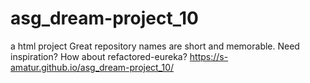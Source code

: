 # asg_dream-project_10
a html project Great repository names are short and memorable. Need inspiration? How about refactored-eureka?
https://s-amatur.github.io/asg_dream-project_10/
